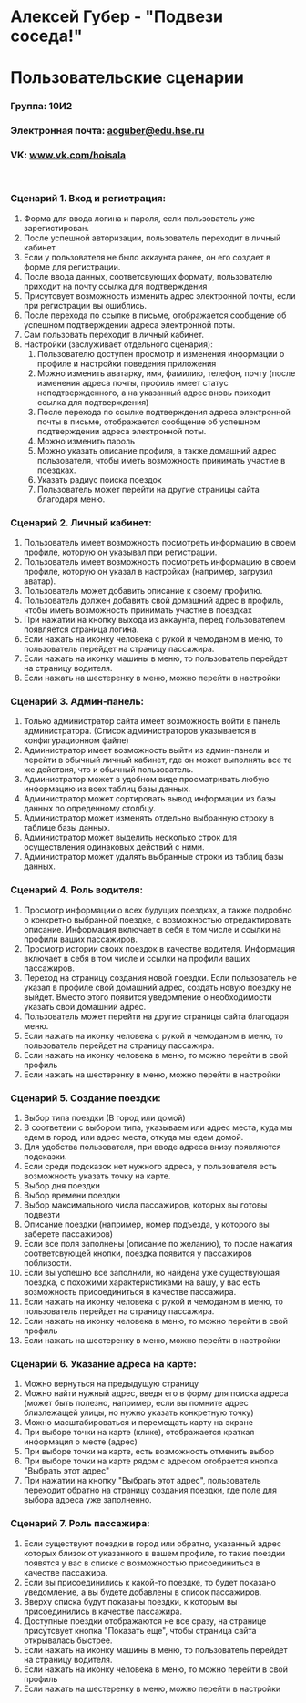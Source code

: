 # Алексей Губер - "Подвези соседа!"
# Пользовательские сценарии


### Группа: 10И2
### Электронная почта: aoguber@edu.hse.ru
### VK: www.vk.com/hoisala

<br/>

### Сценарий 1. Вход и регистрация:
1. Форма для ввода логина и пароля, если пользователь уже зарегистирован.
2. После успешной авторизации, пользователь переходит в личный кабинет
3. Если у пользователя не было аккаунта ранее, он его создает в форме для регистрации.
4. После ввода данных, соответсвующих формату, пользователю приходит на почту ссылка для подтверждения 
5. Присутсвует возможность изменить адрес электронной почты, если при регистрации вы ошиблись.
6. После перехода по ссылке в письме, отображается сообщение об успешном подтверждении адреса электронной поты.
7. Сам пользовать переходит в личный кабинет.
8. Настройки (заслуживает отдельного сценария):
    1. Пользователю доступен просмотр и изменения информации о профиле и настройки поведения приложения
    2. Можно изменить аватарку, имя, фамилию, телефон, почту (после изменения адреса почты, профиль имеет статус неподтвержденного, а на указанный адрес вновь приходит ссылка для подтверждения)
    3. После перехода по ссылке подтверждения адреса электронной почты в письме, отображается сообщение об успешном подтверждении адреса электронной поты.
    4. Можно изменить пароль
    5. Можно указать описание профиля, а также домашний адрес пользователя, чтобы иметь возможность принимать участие в поездках.
    6. Указать радиус поиска поездок
    7. Пользователь может перейти на другие страницы сайта благодаря меню.

### Сценарий 2. Личный кабинет:
1. Пользователь имеет возможность посмотреть информацию в своем профиле, которую он указывал при регистрации.
2. Пользователь имеет возможность посмотреть информацию в своем профиле, которую он указал в настройках (например, загрузил аватар).
3. Пользователь может добавить описание к своему профилю.
4. Пользователь должен добавить свой домашний адрес в профиль, чтобы иметь возможность принимать участие в поездках
5. При нажатии на кнопку выхода из аккаунта, перед пользователем появляется страница логина.
6. Если нажать на иконку человека с рукой и чемоданом в меню, то пользователь перейдет на страницу пассажира.
7. Если нажать на иконку машины в меню, то пользователь перейдет на страницу водителя.
8. Если нажать на шестеренку в меню, можно перейти в настройки

### Сценарий 3. Админ-панель:
1. Только администратор сайта имеет возможность войти в панель администратора. (Список администраторов указывается в конфигурационном файле)
2. Администратор имеет возможность выйти из админ-панели и перейти в обычный личный кабинет, где он может выполнять все те же действия, что и обычный пользователь.
3. Администратор может в удобном виде просматривать любую информацию из всех таблиц базы данных.
4. Администратор может сортировать вывод информации из базы данных по опреденному столбцу.
5. Администратор может изменять отдельно выбранную строку в таблице базы данных.
6. Администратор может выделить несколько строк для осуществления одинаковых действий с ними.
7. Администратор может удалять выбранные строки из таблиц базы данных.

### Сценарий 4. Роль водителя:
1. Просмотр информации о всех будущих поездках, а также подробно о конкретно выбранной поездке, с возможностью отредактировать описание. Информация включает в себя в том числе и ссылки на профили ваших пассажиров.
2. Просмотр истории своих поездок в качестве водителя. Информация включает в себя в том числе и ссылки на профили ваших пассажиров.
3. Переход на страницу создания новой поездки. Если пользователь не указал в профиле свой домашний адрес, создать новую поездку не выйдет. Вместо этого появится уведомление о необходимости указать свой домашний адрес.
4. Пользователь может перейти на другие страницы сайта благодаря меню.
5. Если нажать на иконку человека с рукой и чемоданом в меню, то пользователь перейдет на страницу пассажира.
6. Если нажать на иконку человека в меню, то можно перейти в свой профиль
7. Если нажать на шестеренку в меню, можно перейти в настройки

### Сценарий 5. Создание поездки:
1. Выбор типа поездки (В город или домой)
2. В соответвии с выбором типа, указываем или адрес места, куда мы едем в город, или адрес места, откуда мы едем домой.
3. Для удобства пользователя, при вводе адреса внизу появляются подсказки. 
4. Если среди подсказок нет нужного адреса, у пользователя есть возможность указать точку на карте.
5. Выбор дня поездки
6. Выбор времени поездки
7. Выбор максимального числа пассажиров, которых вы готовы подвезти
8. Описание поездки (например, номер подъезда, у которого вы заберете пассажиров)
9. Если все поля заполнены (описание по желанию), то после нажатия соответсвующей кнопки, поездка появится у пассажиров поблизости.
10. Если вы успешно все заполнили, но найдена уже существующая поездка, с похожими характеристиками на вашу, у вас есть возможность присоединиться в качестве пассажира.
11. Если нажать на иконку человека с рукой и чемоданом в меню, то пользователь перейдет на страницу пассажира.
12. Если нажать на иконку человека в меню, то можно перейти в свой профиль
13. Если нажать на шестеренку в меню, можно перейти в настройки

### Сценарий 6. Указание адреса на карте:
1. Можно вернуться на предыдущую страницу
2. Можно найти нужный адрес, введя его в форму для поиска адреса (может быть полезно, например, если вы помните адрес близлежащей улицы, но нужно указать конкретную точку)
3. Можно масштабироваться и перемещать карту на экране
4. При выборе точки на карте (клике), отображается краткая информация о месте (адрес)
5. При выборе точки на карте, есть возможность отменить выбор
6. При выборе точки на карте рядом с адресом отобрается кнопка "Выбрать этот адрес"
7. При нажатии на кнопку "Выбрать этот адрес", пользователь переходит обратно на страницу создания поездки, где поле для выбора адреса уже заполненно.

### Сценарий 7. Роль пассажира:
1. Если существуют поездки в город или обратно, указанный адрес которых близок от указанного в вашем профиле, то такие поездки появятся у вас в списке с возможностью присоединиться в качестве пассажира.
2. Если вы присоединились к какой-то поездке, то будет показано уведомление, а вы будете добавлены в список пассажиров.
3. Вверху списка будут показаны поездки, к которым вы присоединились в качестве пассажира.
4. Доступные поездки отображаются не все сразу, на странице присутсвует кнопка "Показать еще", чтобы страница сайта открывалась быстрее.
5. Если нажать на иконку машины в меню, то пользователь перейдет на страницу водителя.
6. Если нажать на иконку человека в меню, то можно перейти в свой профиль
7. Если нажать на шестеренку в меню, можно перейти в настройки